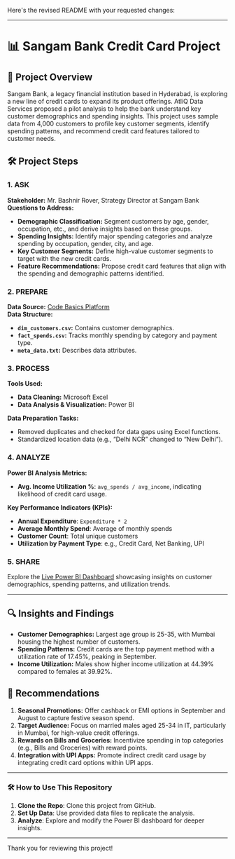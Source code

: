 Here's the revised README with your requested changes:

---

# 📊 Sangam Bank Credit Card Project

## 📌 Project Overview

Sangam Bank, a legacy financial institution based in Hyderabad, is exploring a new line of credit cards to expand its product offerings. AtliQ Data Services proposed a pilot analysis to help the bank understand key customer demographics and spending insights. This project uses sample data from 4,000 customers to profile key customer segments, identify spending patterns, and recommend credit card features tailored to customer needs.

## 🛠️ Project Steps

### 1. ASK
**Stakeholder:** Mr. Bashnir Rover, Strategy Director at Sangam Bank  
**Questions to Address:**
- **Demographic Classification:** Segment customers by age, gender, occupation, etc., and derive insights based on these groups.
- **Spending Insights:** Identify major spending categories and analyze spending by occupation, gender, city, and age.
- **Key Customer Segments:** Define high-value customer segments to target with the new credit cards.
- **Feature Recommendations:** Propose credit card features that align with the spending and demographic patterns identified.

### 2. PREPARE
**Data Source:** [Code Basics Platform](https://shorturl.at/EmieW)  
**Data Structure:**
- **`dim_customers.csv`:** Contains customer demographics.
- **`fact_spends.csv`:** Tracks monthly spending by category and payment type.
- **`meta_data.txt`:** Describes data attributes.

### 3. PROCESS
**Tools Used:**  
- **Data Cleaning:** Microsoft Excel
- **Data Analysis & Visualization:** Power BI

**Data Preparation Tasks:**
- Removed duplicates and checked for data gaps using Excel functions.
- Standardized location data (e.g., “Delhi NCR” changed to “New Delhi”).

### 4. ANALYZE
**Power BI Analysis Metrics:**
- **Avg. Income Utilization %**: `avg_spends / avg_income`, indicating likelihood of credit card usage.
  
**Key Performance Indicators (KPIs):**
- **Annual Expenditure**: `Expenditure * 2`
- **Average Monthly Spend**: Average of monthly spends
- **Customer Count**: Total unique customers
- **Utilization by Payment Type**: e.g., Credit Card, Net Banking, UPI

### 5. SHARE
Explore the [Live Power BI Dashboard](https://shorturl.at/EmieW) showcasing insights on customer demographics, spending patterns, and utilization trends.

---

## 🔍 Insights and Findings

- **Customer Demographics:** Largest age group is 25-35, with Mumbai housing the highest number of customers.
- **Spending Patterns:** Credit cards are the top payment method with a utilization rate of 17.45%, peaking in September.
- **Income Utilization:** Males show higher income utilization at 44.39% compared to females at 39.92%.
  
## 🎯 Recommendations

1. **Seasonal Promotions:** Offer cashback or EMI options in September and August to capture festive season spend.
2. **Target Audience:** Focus on married males aged 25-34 in IT, particularly in Mumbai, for high-value credit offerings.
3. **Rewards on Bills and Groceries:** Incentivize spending in top categories (e.g., Bills and Groceries) with reward points.
4. **Integration with UPI Apps:** Promote indirect credit card usage by integrating credit card options within UPI apps.

---

### 🛠 How to Use This Repository
1. **Clone the Repo**: Clone this project from GitHub.
2. **Set Up Data**: Use provided data files to replicate the analysis.
3. **Analyze**: Explore and modify the Power BI dashboard for deeper insights.

---

Thank you for reviewing this project!
